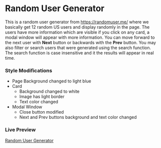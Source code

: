 # Random User Generator

This is a random user generator from https://randomuser.me/ where we basically get 12 random US users and display randomly in the page. The users have more information which are visible if you click on any card, a modal window will appear with more information. You can move forward to the next user with **Next** button or backwards with the **Prev** button. You may also filter or search users that were generated using the search function. The search function is case insensitive and it the results will appear in real time.

### Style Modifications

- Page Background changed to light blue
- Card
  - Background changed to white
  - Image has light border
  - Text color changed
- Modal Window
  - Close button modified
  - Next and Prev buttons background and text color changed

### Live Preview

[Random User Generator](https://argzon.github.io/Public-API-Requests/)
